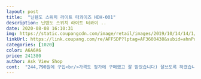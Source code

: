 ```yaml
---
layout: post 
title:  "닌텐도 스위치 라이트 터콰이즈 HDH-001" 
description: 닌텐도 스위치 라이트 터콰이 ..
date: 2020-08-08 16:10:31 
img: https://static.coupangcdn.com/image/retail/images/2019/10/14/14/1/fec54073-f4c2-4857-b991-df9218251b11.jpg 
linkUrl: https://link.coupang.com/re/AFFSDP?lptag=AF3600438&subid=ahnPublicAsk&pageKey=317668575&itemId=1013404213&vendorItemId=5447900970&traceid=V0-113-3084540f30774ea9 
categories: [1020] 
color: A6A6A6 
price: 241380 
author: Ask View Shop 
cont:  "244,790원에 구입<br/>가격도 정가에 구매했고 잘 받았습니다) 잘쓰도록 하갰습니다!! (나도이제 동물의숲한다!)<br/>드뎌 겜을 할수있네요 감동... <br/><br/>아이 생일 선물로 사줬어요 스위치 라이트라 많이 무겁진 않아서 좋네요 재밌게 잘 쓰고 있어요<br/>" 
---
```

